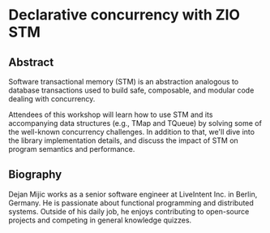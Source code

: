 # Declarative concurrency with ZIO STM

## Abstract

Software transactional memory (STM) is an abstraction analogous to database
transactions used to build safe, composable, and modular code dealing with
concurrency.

Attendees of this workshop will learn how to use STM and its accompanying data
structures (e.g., TMap and TQueue) by solving some of the well-known concurrency
challenges. In addition to that, we'll dive into the library implementation details,
and discuss the impact of STM on program semantics and performance.

## Biography

Dejan Mijic works as a senior software engineer at LiveIntent Inc. in Berlin, Germany. He is passionate about functional programming and distributed systems. Outside of his daily job, he enjoys contributing to open-source projects and competing in general knowledge quizzes.
